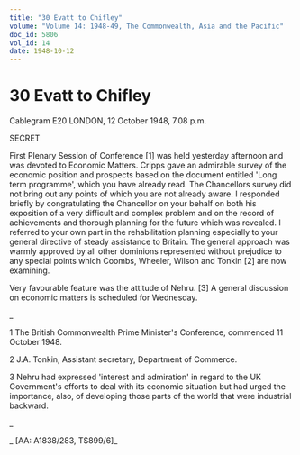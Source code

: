 ```yaml
---
title: "30 Evatt to Chifley"
volume: "Volume 14: 1948-49, The Commonwealth, Asia and the Pacific"
doc_id: 5806
vol_id: 14
date: 1948-10-12
---
```


# 30 Evatt to Chifley

Cablegram E20 LONDON, 12 October 1948, 7.08 p.m.

SECRET

First Plenary Session of Conference [1] was held yesterday afternoon and was devoted to Economic Matters. Cripps gave an admirable survey of the economic position and prospects based on the document entitled 'Long term programme', which you have already read. The Chancellors survey did not bring out any points of which you are not already aware. I responded briefly by congratulating the Chancellor on your behalf on both his exposition of a very difficult and complex problem and on the record of achievements and thorough planning for the future which was revealed. I referred to your own part in the rehabilitation planning especially to your general directive of steady assistance to Britain. The general approach was warmly approved by all other dominions represented without prejudice to any special points which Coombs, Wheeler, Wilson and Tonkin [2] are now examining.

Very favourable feature was the attitude of Nehru. [3] A general discussion on economic matters is scheduled for Wednesday.

_

1 The British Commonwealth Prime Minister's Conference, commenced 11 October 1948.

2 J.A. Tonkin, Assistant secretary, Department of Commerce.

3 Nehru had expressed 'interest and admiration' in regard to the UK Government's efforts to deal with its economic situation but had urged the importance, also, of developing those parts of the world that were industrial backward.

_

_ [AA: A1838/283, TS899/6]_
